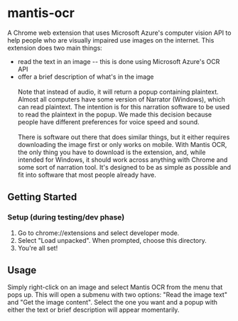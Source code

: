 # mantis-ocr
A Chrome web extension that uses Microsoft Azure's computer vision API to help people who are visually impaired use images on the internet. This extension does two main things:
* read the text in an image -- this is done using Microsoft Azure's OCR API
* offer a brief description of what's in the image
<br> <br>
Note that instead of audio, it will return a popup containing plaintext. Almost all computers have some version of Narrator (Windows), which can read plaintext. The intention is for this narration software to be used to read the plaintext in the popup. We made this decision because people have different preferences for voice speed and sound.
<br><br>
There is software out there that does similar things, but it either requires downloading the image first or only works on mobile. With Mantis OCR, the only thing you have to download is the extension, and, while intended for Windows, it should work across anything with Chrome and some sort of narration tool. It's designed to be as simple as possible and fit into software that most people already have.

## Getting Started
### Setup (during testing/dev phase)
1. Go to chrome://extensions and select developer mode.
2. Select "Load unpacked". When prompted, choose this directory.
3. You're all set!

## Usage
Simply right-click on an image and select Mantis OCR from the menu that pops up. This will open a submenu with two options: "Read the image text" and "Get the image content". Select the one you want and a popup with either the text or brief description will appear momentarily.
